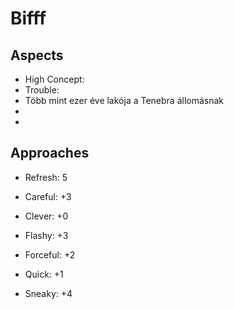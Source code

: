 Bifff
=======

Aspects
------
* High Concept: 
* Trouble: 
* Több mint ezer éve lakója a Tenebra állomásnak
* 
* 

Approaches
------
* Refresh: 5

* Careful: +3
* Clever: +0
* Flashy: +3
* Forceful: +2
* Quick: +1
* Sneaky: +4
